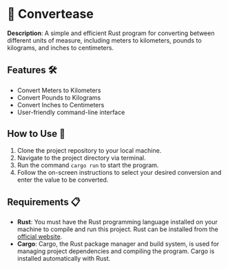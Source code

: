 # 🔄 Convertease

**Description**: A simple and efficient Rust program for converting between different units of measure, including meters to kilometers, pounds to kilograms, and inches to centimeters.

## Features 🛠

- Convert Meters to Kilometers
- Convert Pounds to Kilograms
- Convert Inches to Centimeters
- User-friendly command-line interface

## How to Use 🚀

1. Clone the project repository to your local machine.
2. Navigate to the project directory via terminal.
3. Run the command `cargo run` to start the program.
4. Follow the on-screen instructions to select your desired conversion and enter the value to be converted.

## Requirements 📋

- **Rust**: You must have the Rust programming language installed on your machine to compile and run this project. Rust can be installed from the [official website](https://www.rust-lang.org/tools/install).
- **Cargo**: Cargo, the Rust package manager and build system, is used for managing project dependencies and compiling the program. Cargo is installed automatically with Rust.
